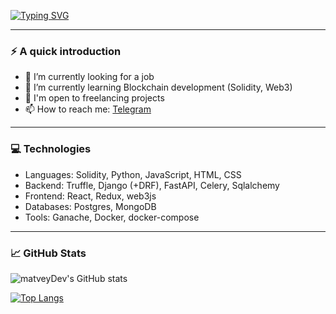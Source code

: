 [![Typing SVG](https://readme-typing-svg.demolab.com?font=Fira+Code&size=19&pause=1000&width=435&lines=Hi+there!+I'm+Solidity+Blockchain+dev)](https://git.io/typing-svg)

---

### ⚡️ A quick introduction
- 🔭 I’m currently looking for a job
- 🌱 I’m currently learning Blockchain development (Solidity, Web3)
- 👯 I'm open to freelancing projects
- 📫 How to reach me: [Telegram](http://t.me/matvey_dev)

---

### 💻 Technologies
- Languages: Solidity, Python, JavaScript, HTML, CSS
- Backend: Truffle, Django (+DRF), FastAPI, Celery, Sqlalchemy
- Frontend: React, Redux, web3js
- Databases: Postgres, MongoDB
- Tools: Ganache, Docker, docker-compose

---

### 📈 GitHub Stats 

![matveyDev's GitHub stats](https://github-readme-stats.vercel.app/api?username=matveyDev&show_icons=true&theme=synthwave)

[![Top Langs](https://github-readme-stats.vercel.app/api/top-langs/?username=matveyDev&layout=compact&theme=synthwave)](https://github.com/anuraghazra/github-readme-stats)
